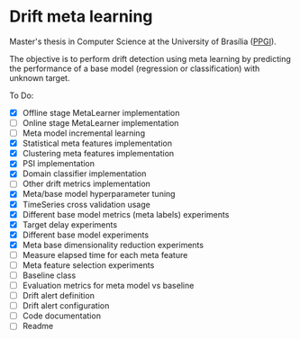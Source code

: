 # Drift meta learning

Master's thesis in Computer Science at the University of Brasília ([PPGI](http://ppgi.unb.br)).

The objective is to perform drift detection using meta learning by predicting the performance of a base model (regression or classification) with unknown target.

To Do:


- [x] Offline stage MetaLearner implementation
- [ ] Online stage MetaLearner implementation
- [ ] Meta model incremental learning
- [x] Statistical meta features implementation
- [x] Clustering meta features implementation
- [x] PSI implementation
- [x] Domain classifier implementation
- [ ] Other drift metrics implementation
- [x] Meta/base model hyperparameter tuning
- [x] TimeSeries cross validation usage
- [x] Different base model metrics (meta labels) experiments
- [x] Target delay experiments
- [x] Different base model experiments
- [x] Meta base dimensionality reduction experiments
- [ ] Measure elapsed time for each meta feature
- [ ] Meta feature selection experiments
- [ ] Baseline class
- [ ] Evaluation metrics for meta model vs baseline
- [ ] Drift alert definition
- [ ] Drift alert configuration
- [ ] Code documentation
- [ ] Readme